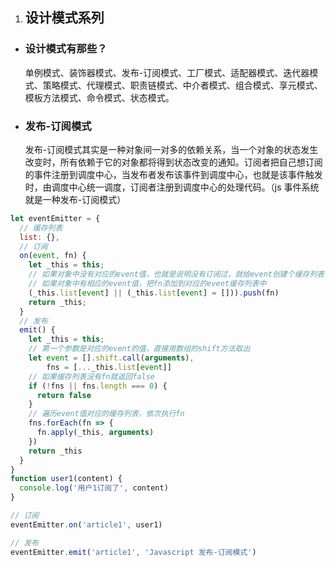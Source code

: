 1. ## 设计模式系列

- ### 设计模式有那些？
  单例模式、装饰器模式、发布-订阅模式、工厂模式、适配器模式、迭代器模式、策略模式、代理模式、职责链模式、中介者模式、组合模式、享元模式、模板方法模式、命令模式、状态模式。
- ### 发布-订阅模式
  发布-订阅模式其实是一种对象间一对多的依赖关系，当一个对象的状态发生改变时，所有依赖于它的对象都将得到状态改变的通知。订阅者把自己想订阅的事件注册到调度中心，当发布者发布该事件到调度中心，也就是该事件触发时，由调度中心统一调度，订阅者注册到调度中心的处理代码。（js 事件系统就是一种发布-订阅模式）

```js
let eventEmitter = {
  // 缓存列表
  list: {},
  // 订阅
  on(event, fn) {
    let _this = this;
    // 如果对象中没有对应的event值，也就是说明没有订阅过，就给event创建个缓存列表
    // 如果对象中有相应的event值，把fn添加到对应的event缓存列表中
    (_this.list[event] || (_this.list[event] = [])).push(fn)
    return _this;
  }
  // 发布
  emit() {
    let _this = this;
    // 第一个参数是对应的event的值，直接用数组的shift方法取出
    let event = [].shift.call(arguments),
        fns = [..._this.list[event]]
    // 如果缓存列表没有fn就返回false
    if (!fns || fns.length === 0) {
      return false
    }
    // 遍历event值对应的缓存列表，依次执行fn
    fns.forEach(fn => {
      fn.apply(_this, arguments)
    })
    return _this
  }
}
function user1(content) {
  console.log('用户1订阅了', content)
}

// 订阅
eventEmitter.on('article1', user1)

// 发布
eventEmitter.emit('article1', 'Javascript 发布-订阅模式')
```
